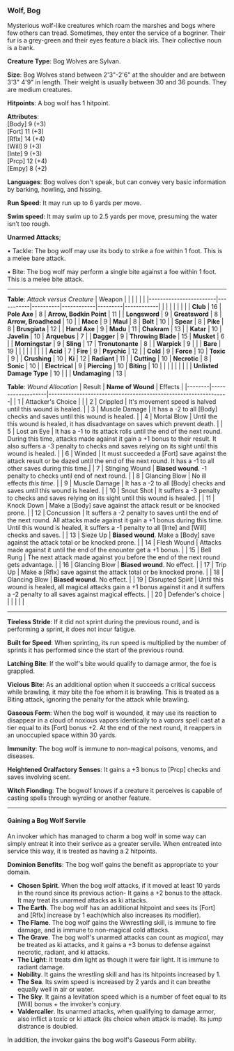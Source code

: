 ### Wolf, Bog
Mysterious wolf-like creatures which roam the marshes and bogs where few others can tread. Sometimes, they enter the service of a bogriner. Their fur is a grey-green and their eyes feature a black iris. Their collective noun is a bank.

**Creature Type**: Bog Wolves are Sylvan.

**Size**: Bog Wolves stand between 2'3"-2'6" at the shoulder and are between 3'3" 4'9" in length. Their weight is usually between 30 and 36 pounds. They are medium creatures.

**Hitpoints**: A bog wolf has 1 hitpoint.

**Attributes**:  
[Body] 9  (+3)  
[Fort] 11 (+3)  
[Rflx] 14 (+4)  
[Will] 9  (+3)  
[Inte] 9  (+3)  
[Prcp] 12 (+4)  
[Empy] 8  (+2)  

**Languages**: Bog wolves don't speak, but can convey very basic information by barking, howling, and hissing.

**Run Speed**: It may run up to 6 yards per move.

**Swim speed**: It may swim up to 2.5 yards per move, presuming the water isn’t too rough.

**Unarmed Attacks**;

 • Tackle: The bog wolf may use its body to strike a foe within 1 foot. This is a melee bare attack.

 • Bite: The bog wolf may perform a single bite against a foe within 1 foot. This is a melee bite attack.

-----

**Table**: *Attack versus Creature*
| Weapon                 |          |            |         |            |         |
|------------------------|-----------|----------|------------|---------|------------|
|                        |          |            |         |            |         |
| **Club**                   | 16     | **Pole Axe**       | 8      | **Arrow, Bodkin Point**    | 11    |
| **Longsword**              | 9      | **Greatsword**     | 8      | **Arrow, Broadhead**       | 10    |
| **Mace**                   | 9      | **Maul**           | 8      | **Bolt**                   | 10    |
| **Spear**                  | 8      | **Pike**           | 8      | **Brusgiata**              | 12    |
| **Hand Axe**               | 9      | **Madu**           | 11     | **Chakram**                | 13    |
| **Katar**                  | 10     | **Javelin**        | 10     | **Arquebus**               | 7     |
| **Dagger**                 | 9      | **Throwing Blade** | 15     | **Musket**                 | 6     |
| **Morningstar**            | 9      | **Sling**          | 17     | **Tronutonante**           | 8     |
| **Warpick**                | 9      |              |              | **Bare**                   | 19    |
|                        |           |          |            |         |            |
| **Acid**                   | 7      | **Fire**           | 9      | **Psychic**               | 12     |
| **Cold**                   | 9      | **Force**          | 10     | **Toxic**                 | 9      |
| **Crushing**               | 10     | **Ki**             | 12     | **Radiant**               | 11     |
| **Cutting**                | 10     | **Necrotic**       | 8      | **Sonic**                 | 10     |
| **Electrical**             | 9      | **Piercing**       | 10     | **Biting**                | 10     |
|                        |           |          |            |         |            |
| **Unlisted Damage Type** | 10 |                    |              | **Undamaging** | 13 |



**Table**: *Wound Allocation*
| Result | **Name of Wound** | Effects                                                        |
|--------|-------------------|----------------------------------------------------------------|
|   1    | Attacker's Choice |                                                                |
|   2    | Crippled          | It's movement speed is halved until this wound is healed.      |
|   3    | Muscle Damage     | It has a -2 to all [Body] checks and saves until this wound is healed. |
|   4    | Mortal Blow       | Until the this wound is healed, it has disadvantage on saves which prevent death. |
|   5    | Lost an Eye       | It has a -1 to its attack rolls until the end of the next round. During this time, attacks made against it gain a +1 bonus to their result. It also suffers a -3 penalty to checks and saves relying on its sight until this wound is healed. |
|   6    | Winded            | It must succeeded a [Fort] save against the attack result or be dazed until the end of the next round. It has a -1 to all other saves during this time.|
|   7    | Stinging Wound    | **Biased wound**. -1 penalty to checks until end of next round. |
|   8    | Glancing Blow     | No ill effects _this time_.                                     |
|   9    | Muscle Damage     | It has a -2 to all [Body] checks and saves until this wound is healed. |
|   10   | Snout Shot        | It suffers a -3 penalty to checks and saves relying on its sight until this wound is healed. |
|   11   | Knock Down        | Make a [Body] save against the attack result or be knocked prone. |
|   12   | Concussion        | It suffers a -2 penalty to saves until the end of the next round. All attacks made against it gain a +1 bonus during this time. Until this wound is healed, it suffers a -1 penalty to all [Inte] and [Will] checks and saves. |
|   13   | Sieze Up          | **Biased wound**. Make a [Body] save against the attack total or be knocked prone. |
|   14   | Flesh Wound       | Attacks made against it until the end of the enounter get a +1 bonus. |
|   15   | Bell Rung         | The next attack made against you before the end of the next round gets advantage.  |
|   16   | Glancing Blow     | **Biased wound**. No effect. |
|   17   | Trip Up           | Make a [Rflx] save against the attack total or be knocked prone.                                  |
|   18   | Glancing Blow     | **Biased wound**. No effect. |
|   19   | Disrupted Spirit  | Until this wound is healed, all magical attacks gain a +1 bonus against it and it suffers a -2 penalty to all saves against magical effects. |
|   20   | Defender's choice |                                   |
|        |                                                |                                   |

-----

**Tireless Stride**: If it did not sprint during the previous round, and is performing a sprint, it does not incur fatigue.

**Built for Speed**: When sprinting, its run speed is multiplied by the number of sprints it has performed since the start of the previous round.

**Latching Bite**: If the wolf's bite would qualify to damage armor, the foe is grappled.

**Vicious Bite**: As an additional option when it succeeds a critical success while brawling, it may bite the foe whom it is brawling. This is treated as a Biting attack, ignoring the penalty for the attack while brawling.

**Gaseous Form**: When the bog wolf is wounded, it may use its reaction to disappear in a cloud of noxious vapors identically to a *vapors* spell cast at a tier equal to its [Fort] bonus +2. At the end of the next round, it reappers in an unoccupied space within 30 yards.

**Immunity**: The bog wolf is immune to non-magical poisons, venoms, and diseases.

**Heightened Oralfactory Senses**: It gains a +3 bonus to [Prcp] checks and saves involving scent.

**Witch  Fionding**: The bogwolf knows if a creature it perceives is capable of casting spells through wyrding or another feature.

-----

#### Gaining a Bog Wolf Servile

An invoker which has managed to charm a bog wolf in some way can simply entreat it into their serivce as a greater servile. When entreated into service this way, it is treated as having a 2 hitpoints.

**Dominion Benefits**: The bog wolf gains the benefit as appropriate to your domain.  
* **Chosen Spirit**. When the bog wolf attacks, if it moved at least 10 yards in the round since its previous action- It gains a +2 bonus to the attack. It may treat its unarmed attacks as ki attacks.
* **The Earth**. The bog wolf has an additional hitpoint and sees its [Fort] and [Rflx] increase by 1 each(which also increases its modifier).
* **The Flame**. The bog wolf gains the Wwrestling skill, is immune to fire damage, and is immune to non-magical cold attacks.
* **The Grave**. The bog wolf's unarmed attacks can count as *magical*, may be treated as ki attacks, and it gains a +3 bonus to defense against necrotic, radiant, and ki attacks.
* **The Light**: It treats dim light as though it were fair light. It is immune to radiant damage.
* **Nobility**. It gains the wrestling skill and has its hitpoints increased by 1.
* **The Sea**. Its swim speed is increased by 2 yards and it can breathe equally well in air or water.
* **The Sky**. It gains a levitation speed which is a number of feet equal to its [Will] bonus + the invoker's conjury.
* **Valdercaller**. Its unarmed attacks, when qualifying to damage armor, also inflict a toxic or ki attack (its choice when attack is made). Its jump distrance is doubled.
  
In addition, the invoker gains the bog wolf's Gaseous Form ability.
